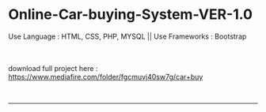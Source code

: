 # Online-Car-buying-System-VER-1.0
Use Language : HTML, CSS, PHP, MYSQL || Use Frameworks : Bootstrap

<br><br>
download full project here : <br>
https://www.mediafire.com/folder/fgcmuvj40sw7g/car+buy

<br>

********************************************************************


